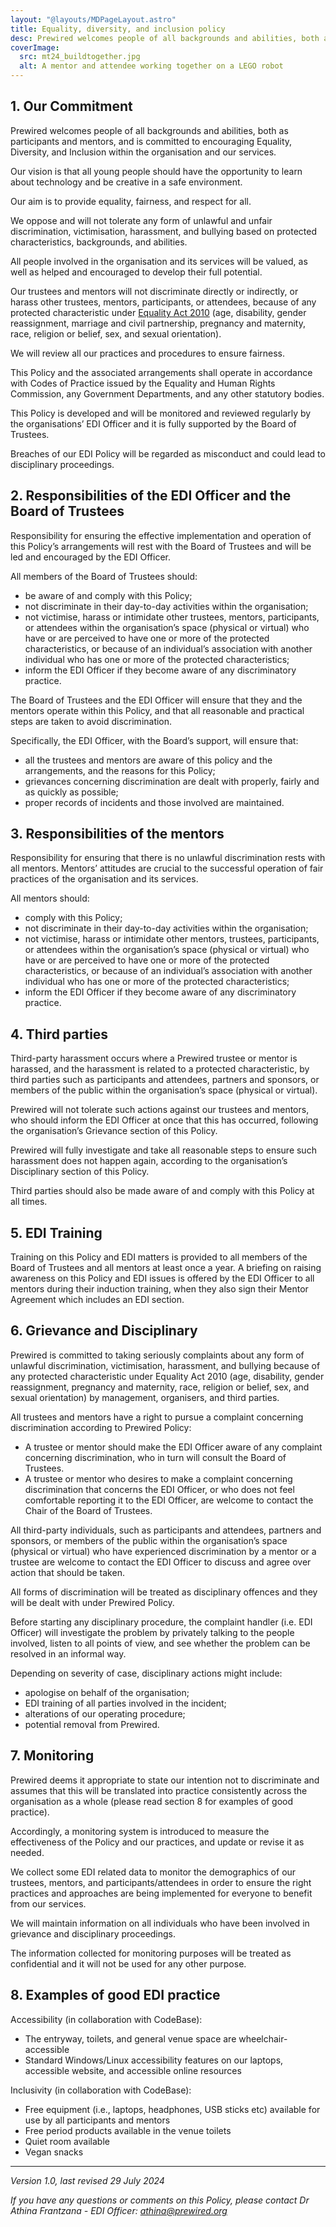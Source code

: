 ```yaml
---
layout: "@layouts/MDPageLayout.astro"
title: Equality, diversity, and inclusion policy
desc: Prewired welcomes people of all backgrounds and abilities, both as participants and mentors, and is committed to encouraging equality, diversity, and inclusion within the organisation and our services.
coverImage:
  src: mt24_buildtogether.jpg
  alt: A mentor and attendee working together on a LEGO robot
---
```


## 1. Our Commitment

Prewired welcomes people of all backgrounds and abilities, both as participants and mentors, and is committed to encouraging Equality, Diversity, and Inclusion within the organisation and our services.

Our vision is that all young people should have the opportunity to learn about technology and be creative in a safe environment.

Our aim is to provide equality, fairness, and respect for all.

We oppose and will not tolerate any form of unlawful and unfair discrimination, victimisation, harassment, and bullying based on protected characteristics, backgrounds, and abilities.

All people involved in the organisation and its services will be valued, as well as helped and encouraged to develop their full potential.

Our trustees and mentors will not discriminate directly or indirectly, or harass other trustees, mentors, participants, or attendees, because of any protected characteristic under [Equality Act 2010](https://www.equalityhumanrights.com/equality/equality-act-2010) (age, disability, gender reassignment, marriage and civil partnership, pregnancy and maternity, race, religion or belief, sex, and sexual orientation).

We will review all our practices and procedures to ensure fairness.

This Policy and the associated arrangements shall operate in accordance with Codes of Practice issued by the Equality and Human Rights Commission, any Government Departments, and any other statutory bodies.

This Policy is developed and will be monitored and reviewed regularly by the organisations’ EDI Officer and it is fully supported by the Board of Trustees.

Breaches of our EDI Policy will be regarded as misconduct and could lead to disciplinary proceedings.

## 2. Responsibilities of the EDI Officer and the Board of Trustees

Responsibility for ensuring the effective implementation and operation of this Policy’s arrangements will rest with the Board of Trustees and will be led and encouraged by the EDI Officer.

All members of the Board of Trustees should:

* be aware of and comply with this Policy;
* not discriminate in their day-to-day activities within the organisation;
* not victimise, harass or intimidate other trustees, mentors, participants, or attendees within the organisation’s space (physical or virtual) who have or are perceived to have one or more of the protected characteristics, or because of an individual’s association with another individual who has one or more of the protected characteristics;
* inform the EDI Officer if they become aware of any discriminatory practice.

The Board of Trustees and the EDI Officer will ensure that they and the mentors operate within this Policy, and that all reasonable and practical steps are taken to avoid discrimination.

Specifically, the EDI Officer, with the Board’s support, will ensure that:

* all the trustees and mentors are aware of this policy and the arrangements, and the reasons for this Policy;
* grievances concerning discrimination are dealt with properly, fairly and as quickly as possible;
* proper records of incidents and those involved are maintained.

## 3. Responsibilities of the mentors

Responsibility for ensuring that there is no unlawful discrimination rests with all mentors. Mentors’ attitudes are crucial to the successful operation of fair practices of the organisation and its services.

All mentors should:

* comply with this Policy;
* not discriminate in their day-to-day activities within the organisation;
* not victimise, harass or intimidate other mentors, trustees, participants, or attendees within the organisation’s space (physical or virtual) who have or are perceived to have one or more of the protected characteristics, or because of an individual’s association with another individual who has one or more of the protected characteristics;
* inform the EDI Officer if they become aware of any discriminatory practice.

## 4. Third parties

Third-party harassment occurs where a Prewired trustee or mentor is harassed, and the harassment is related to a protected characteristic, by third parties such as participants and attendees, partners and sponsors, or members of the public within the organisation’s space (physical or virtual).

Prewired will not tolerate such actions against our trustees and mentors, who should inform the EDI Officer at once that this has occurred, following the organisation’s Grievance section of this Policy.

Prewired will fully investigate and take all reasonable steps to ensure such harassment does not happen again, according to the organisation’s Disciplinary section of this Policy.

Third parties should also be made aware of and comply with this Policy at all times.

## 5. EDI Training

Training on this Policy and EDI matters is provided to all members of the Board of Trustees and all mentors at least once a year. A briefing on raising awareness on this Policy and EDI issues is offered by the EDI Officer to all mentors during their induction training, when they also sign their Mentor Agreement which includes an EDI section.

## 6. Grievance and Disciplinary

Prewired is committed to taking seriously complaints about any form of unlawful discrimination, victimisation, harassment, and bullying because of any protected characteristic under Equality Act 2010 (age, disability, gender reassignment, pregnancy and maternity, race, religion or belief, sex, and sexual orientation) by management, organisers, and third parties.

All trustees and mentors have a right to pursue a complaint concerning discrimination according to Prewired Policy:

* A trustee or mentor should make the EDI Officer aware of any complaint concerning discrimination, who in turn will consult the Board of Trustees.
* A trustee or mentor who desires to make a complaint concerning discrimination that concerns the EDI Officer, or who does not feel comfortable reporting it to the EDI Officer, are welcome to contact the Chair of the Board of Trustees.

All third-party individuals, such as participants and attendees, partners and sponsors, or members of the public within the organisation’s space (physical or virtual) who have experienced discrimination by a mentor or a trustee are welcome to contact the EDI Officer to discuss and agree over action that should be taken.

All forms of discrimination will be treated as disciplinary offences and they will be dealt with under Prewired Policy.

Before starting any disciplinary procedure, the complaint handler (i.e. EDI Officer) will investigate the problem by privately talking to the people involved, listen to all points of view, and see whether the problem can be resolved in an informal way.

Depending on severity of case, disciplinary actions might include:

* apologise on behalf of the organisation;
* EDI training of all parties involved in the incident;
* alterations of our operating procedure;
* potential removal from Prewired.

## 7. Monitoring

Prewired deems it appropriate to state our intention not to discriminate and assumes that this will be translated into practice consistently across the organisation as a whole (please read section 8 for examples of good practice).

Accordingly, a monitoring system is introduced to measure the effectiveness of the Policy and our practices, and update or revise it as needed.

We collect some EDI related data to monitor the demographics of our trustees, mentors, and participants/attendees in order to ensure the right practices and approaches are being implemented for everyone to benefit from our services.

We will maintain information on all individuals who have been involved in grievance and disciplinary proceedings.

The information collected for monitoring purposes will be treated as confidential and it will not be used for any other purpose.

## 8. Examples of good EDI practice

Accessibility (in collaboration with CodeBase):

* The entryway, toilets, and general venue space are wheelchair-accessible
* Standard Windows/Linux accessibility features on our laptops, accessible website, and accessible online resources

Inclusivity (in collaboration with CodeBase):

* Free equipment (i.e., laptops, headphones, USB sticks etc) available for use by all participants and mentors
* Free period products available in the venue toilets
* Quiet room available
* Vegan snacks

----

*Version 1.0, last revised 29 July 2024*

*If you have any questions or comments on this Policy, please contact Dr Athina Frantzana - EDI Officer: [athina@prewired.org](mailto:athina@prewired.org)*
